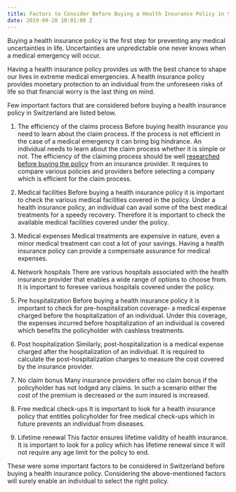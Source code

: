 ```yaml
---
title: Factors to Consider Before Buying a Health Insurance Policy in Switzerland
date: 2019-09-20 10:01:00 Z
---
```


Buying a health insurance policy is the first step for preventing any medical uncertainties in life. Uncertainties are unpredictable one never knows when a medical emergency will occur. 

Having a health insurance policy provides us with the best chance to shape our lives in extreme medical emergencies. A health insurance policy provides monetary protection to an individual from the unforeseen risks of life so that financial worry is the last thing on mind. 

Few important factors that are considered before buying a health insurance policy in Switzerland are listed below.

1. The efficiency of the claims process 
Before buying health insurance you need to learn about the claim process. If the process is not efficient in the case of a medical emergency it can bring big hindrance. An individual needs to learn about the claim process whether it is simple or not. The efficiency of the claiming process should be well [researched before buying the policy](https://www.gute-krankenkasse.ch/gunstige-grundversicherung/) from an insurance provider. It requires to compare various policies and providers before selecting a company which is efficient for the claim process.

2. Medical facilities
Before buying a health insurance policy it is important to check the various medical facilities covered in the policy. Under a health insurance policy, an individual can avail some of the best medical treatments for a speedy recovery. Therefore it is important to check the available medical facilities covered under the policy.   

3. Medical expenses
Medical treatments are expensive in nature, even a minor medical treatment can cost a lot of your savings. Having a health insurance policy can provide a compensate assurance for medical expenses.

4. Network hospitals
There are various hospitals associated with the health insurance provider that enables a wide range of options to choose from. It is important to foresee various hospitals covered under the policy.

5. Pre hospitalization
Before buying a health insurance policy it is important to check for pre-hospitalization coverage- a medical expense charged before the hospitalization of an individual. Under this coverage, the expenses incurred before hospitalization of an individual is covered which benefits the policyholder with cashless treatments.

6. Post hospitalization
Similarly, post-hospitalization is a medical expense charged after the hospitalization of an individual. It is required to calculate the post-hospitalization charges to measure the cost covered by the insurance provider.

7. No claim bonus 
Many insurance providers offer no claim bonus if the policyholder has not lodged any claims. In such a scenario either the cost of the premium is decreased or the sum insured is increased.

8. Free medical check-ups
It is important to look for a health insurance policy that entitles policyholder for free medical check-ups which in future prevents an individual from diseases.

9. Lifetime renewal
This factor ensures lifetime validity of health insurance. It is important to look for a policy which has lifetime renewal since it will not require any age limit for the policy to end. 
 
These were some important factors to be considered in Switzerland before buying a health insurance policy. Considering the above-mentioned factors will surely enable an individual to select the right policy.
